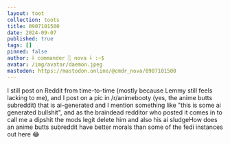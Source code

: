 ```yaml
---
layout: toot
collection: toots
title: 0907101500
date: 2024-09-07
published: true
tags: []
pinned: false
author: ⸸ commander ░ nova ⸸ :~$
avatar: /img/avatar/daemon.jpeg
mastodon: https://mastodon.online/@cmdr_nova/0907101500
---
```


I still post on Reddit from time-to-time (mostly because Lemmy still feels lacking to me), and I post on a pic in /r/animebooty (yes, the anime butts subreddit) that is ai-generated and I mention something like "this is some ai generated bullshit", and as the braindead redditor who posted it comes in to call me a dipshit the mods legit delete him and also his ai sludgeHow does an anime butts subreddit have better morals than some of the fedi instances out here 😂
